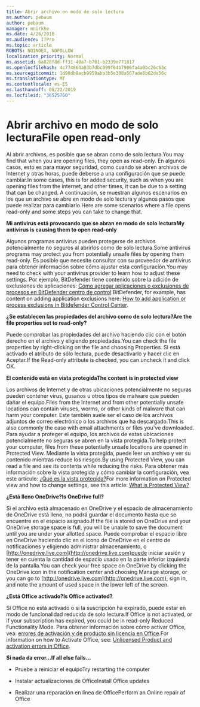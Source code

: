 ```yaml
---
title: Abrir archivo en modo de solo lectura
ms.author: pebaum
author: pebaum
manager: mnirkhe
ms.date: 4/26/2018
ms.audience: ITPro
ms.topic: article
ROBOTS: NOINDEX, NOFOLLOW
localization_priority: Normal
ms.assetid: 6a828f8d-ff31-40a7-b701-b2339e771817
ms.openlocfilehash: 4c774864a03b7dbc099f64b7906fa4a0bc26c63c
ms.sourcegitcommit: 1d98db8acb9959aba3b5e308a567ade6b62da56c
ms.translationtype: MT
ms.contentlocale: es-ES
ms.lasthandoff: 08/22/2019
ms.locfileid: "36525760"
---
```

# <a name="file-open-read-only"></a><span data-ttu-id="80404-102">Abrir archivo en modo de solo lectura</span><span class="sxs-lookup"><span data-stu-id="80404-102">File open read-only</span></span>

<span data-ttu-id="80404-103">Al abrir archivos, es posible que se abran como de solo lectura.</span><span class="sxs-lookup"><span data-stu-id="80404-103">You may find that when you are opening files, they open as read-only.</span></span> <span data-ttu-id="80404-104">En algunos casos, esto es para mayor seguridad, como cuando se abren archivos de Internet y otras horas, puede deberse a una configuración que se puede cambiar.</span><span class="sxs-lookup"><span data-stu-id="80404-104">In some cases, this is for added security, such as when you are opening files from the internet, and other times, it can be due to a setting that can be changed.</span></span> <span data-ttu-id="80404-105">A continuación, se muestran algunos escenarios en los que un archivo se abre en modo de solo lectura y algunos pasos que puede realizar para cambiarlo.</span><span class="sxs-lookup"><span data-stu-id="80404-105">Here are some scenarios where a file opens read-only and some steps you can take to change that.</span></span>
  
 <span data-ttu-id="80404-106">**Mi antivirus está provocando que se abran en modo de solo lectura**</span><span class="sxs-lookup"><span data-stu-id="80404-106">**My antivirus is causing them to open read-only**</span></span>
  
<span data-ttu-id="80404-107">Algunos programas antivirus pueden protegerse de archivos potencialmente no seguros al abrirlos como de solo lectura.</span><span class="sxs-lookup"><span data-stu-id="80404-107">Some antivirus programs may protect you from potentially unsafe files by opening them read-only.</span></span> <span data-ttu-id="80404-108">Es posible que necesite consultar con su proveedor de antivirus para obtener información sobre cómo ajustar esta configuración.</span><span class="sxs-lookup"><span data-stu-id="80404-108">You may need to check with your antivirus provider to learn how to adjust these settings.</span></span> <span data-ttu-id="80404-109">Por ejemplo, BitDefender tiene contenido sobre la adición de exclusiones de aplicaciones: [Cómo agregar aplicaciones o exclusiones de procesos en BitDefender centro de control](https://www.bitdefender.com/support/how-to-add-application-or-process-exclusions-in-bitdefender-control-center-1119.mdl).</span><span class="sxs-lookup"><span data-stu-id="80404-109">BitDefender, for example, has content on adding application exclusions here: [How to add application or process exclusions in Bitdefender Control Center](https://www.bitdefender.com/support/how-to-add-application-or-process-exclusions-in-bitdefender-control-center-1119.mdl).</span></span>
  
 <span data-ttu-id="80404-110">**¿Se establecen las propiedades del archivo como de solo lectura?**</span><span class="sxs-lookup"><span data-stu-id="80404-110">**Are the file properties set to read-only?**</span></span>
  
<span data-ttu-id="80404-111">Puede comprobar las propiedades del archivo haciendo clic con el botón derecho en el archivo y eligiendo propiedades.</span><span class="sxs-lookup"><span data-stu-id="80404-111">You can check the file properties by right-clicking on the file and choosing Properties.</span></span> <span data-ttu-id="80404-112">Si está activado el atributo de sólo lectura, puede desactivarlo y hacer clic en Aceptar.</span><span class="sxs-lookup"><span data-stu-id="80404-112">If the Read-only attribute is checked, you can uncheck it and click OK.</span></span>
  
 <span data-ttu-id="80404-113">**El contenido está en vista protegida**</span><span class="sxs-lookup"><span data-stu-id="80404-113">**The content is in protected view**</span></span>
  
<span data-ttu-id="80404-114">Los archivos de Internet y de otras ubicaciones potencialmente no seguras pueden contener virus, gusanos u otros tipos de malware que pueden dañar el equipo.</span><span class="sxs-lookup"><span data-stu-id="80404-114">Files from the Internet and from other potentially unsafe locations can contain viruses, worms, or other kinds of malware that can harm your computer.</span></span> <span data-ttu-id="80404-115">Este también suele ser el caso de los archivos adjuntos de correo electrónico o los archivos que ha descargado.</span><span class="sxs-lookup"><span data-stu-id="80404-115">This is also commonly the case with email attachments or files you've downloaded.</span></span> <span data-ttu-id="80404-116">Para ayudar a proteger el equipo, los archivos de estas ubicaciones potencialmente no seguras se abren en la vista protegida.</span><span class="sxs-lookup"><span data-stu-id="80404-116">To help protect your computer, files from these potentially unsafe locations are opened in Protected View.</span></span> <span data-ttu-id="80404-117">Mediante la vista protegida, puede leer un archivo y ver su contenido mientras reduce los riesgos.</span><span class="sxs-lookup"><span data-stu-id="80404-117">By using Protected View, you can read a file and see its contents while reducing the risks.</span></span> <span data-ttu-id="80404-118">Para obtener más información sobre la vista protegida y cómo cambiar la configuración, vea este artículo: [¿Qué es la vista protegida?](https://support.office.com/article/d6f09ac7-e6b9-4495-8e43-2bbcdbcb6653)</span><span class="sxs-lookup"><span data-stu-id="80404-118">For more information on Protected view and how to change settings, see this article: [What is Protected View?](https://support.office.com/article/d6f09ac7-e6b9-4495-8e43-2bbcdbcb6653)</span></span>
  
 <span data-ttu-id="80404-119">**¿Está lleno OneDrive?**</span><span class="sxs-lookup"><span data-stu-id="80404-119">**Is OneDrive full?**</span></span>
  
<span data-ttu-id="80404-120">Si el archivo está almacenado en OneDrive y el espacio de almacenamiento de OneDrive está lleno, no podrá guardar el documento hasta que se encuentre en el espacio asignado.</span><span class="sxs-lookup"><span data-stu-id="80404-120">If the file is stored on OneDrive and your OneDrive storage space is full, you will be unable to save the document until you are under your allotted space.</span></span> <span data-ttu-id="80404-121">Puede comprobar el espacio libre en OneDrive haciendo clic en el icono de OneDrive en el centro de notificaciones y eligiendo administrar almacenamiento, o [http://onedrive.live.com](http://onedrive.live.com)puede iniciar sesión y tener en cuenta la cantidad de espacio usado en la parte inferior izquierda de la pantalla.</span><span class="sxs-lookup"><span data-stu-id="80404-121">You can check your free space on OneDrive by clicking the OneDrive icon in the notification center and choosing Manage storage, or you can go to [http://onedrive.live.com](http://onedrive.live.com), sign in, and note the amount of used space in the lower left of the screen.</span></span>
  
 <span data-ttu-id="80404-122">**¿Está Office activado?**</span><span class="sxs-lookup"><span data-stu-id="80404-122">**Is Office activated?**</span></span>
  
<span data-ttu-id="80404-123">Si Office no está activado o si la suscripción ha expirado, puede estar en modo de funcionalidad reducida de solo lectura.</span><span class="sxs-lookup"><span data-stu-id="80404-123">If Office is not activated, or if your subscription has expired, you could be in read-only Reduced Functionality Mode.</span></span> <span data-ttu-id="80404-124">Para obtener información sobre cómo activar Office, vea: [errores de activación y de producto sin licencia en Office](https://support.office.com/article/unlicensed-product-and-activation-errors-in-office-0d23d3c0-c19c-4b2f-9845-5344fedc4380).</span><span class="sxs-lookup"><span data-stu-id="80404-124">For information on how to Activate Office, see: [Unlicensed Product and activation errors in Office](https://support.office.com/article/unlicensed-product-and-activation-errors-in-office-0d23d3c0-c19c-4b2f-9845-5344fedc4380).</span></span>
  
 <span data-ttu-id="80404-125">**Si nada da error...**</span><span class="sxs-lookup"><span data-stu-id="80404-125">**If all else fails...**</span></span>
  
- <span data-ttu-id="80404-126">Pruebe a reiniciar el equipo</span><span class="sxs-lookup"><span data-stu-id="80404-126">Try restarting the computer</span></span>
    
- <span data-ttu-id="80404-127">Instalar actualizaciones de Office</span><span class="sxs-lookup"><span data-stu-id="80404-127">Install Office updates</span></span>
    
- <span data-ttu-id="80404-128">Realizar una reparación en línea de Office</span><span class="sxs-lookup"><span data-stu-id="80404-128">Perform an Online repair of Office</span></span>
    

